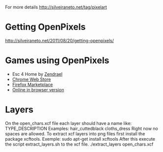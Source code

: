 For more details http://silveiraneto.net/tag/pixelart

# Getting OpenPixels
http://silveiraneto.net/2011/08/20/getting-openpixels/

# Games using OpenPixels
* Esc 4 Home by  [Zendrael](http://www.zendrael.com/games/esc4home)
 * [Chrome Web Store](https://chrome.google.com/webstore/detail/esc-4-home/ooomgapfmfbcdbodcamfhhmbpefpfibo)
 * [Firefox Marketplace](https://marketplace.firefox.com/app/esc-4-home/)
 * [Online in browser version](http://www.zendrael.com/games/esc4home/)

# Layers
On the open_chars.xcf file each layer should have a name like:
TYPE_DESCRIPTION
Examples:
hair_cuttedblack
cloths_dress
Right now no spaces are allowed.
To extract xcf layers into png files first install the package xcftools.
Exemple:
sudo apt-get install xcftools
After this execute the script extract_layers.sh to the xcf file.
./extract_layers open_chars.xcf
